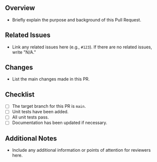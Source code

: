 ## Overview

- Briefly explain the purpose and background of this Pull Request.

## Related Issues

- Link any related issues here (e.g., `#123`). If there are no related issues, write "N/A."

## Changes

- List the main changes made in this PR.

## Checklist

- [ ] The target branch for this PR is `main`.
- [ ] Unit tests have been added.
- [ ] All unit tests pass.
- [ ] Documentation has been updated if necessary.

## Additional Notes

- Include any additional information or points of attention for reviewers here.
